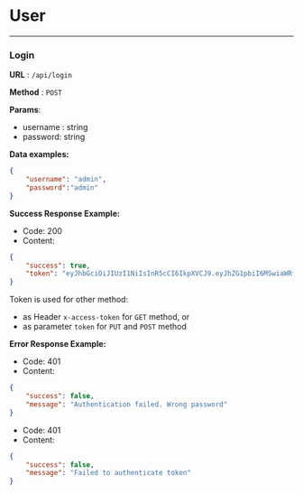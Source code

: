 # User
-----

### Login
**URL** : `/api/login`

**Method** : `POST`

**Params**:
- username : string
- password: string

**Data examples:**
```json
{
    "username": "admin",
    "password":"admin"
}
```

**Success Response Example:**
- Code: 200
- Content:
```json
{
    "success": true,
    "token": "eyJhbGciOiJIUzI1NiIsInR5cCI6IkpXVCJ9.eyJhZG1pbiI6MSwiaWRfdXNlciI6MSwiaWF0IjoxNTEwMTM2MTM2LCJleHAiOjE1MTAxNTQxMzZ9.-FwZ35y8IC0MtABy3d5ciaCOTQYIKQlzI719atfYMiA"
}
```
Token is used for other method:
- as Header `x-access-token` for `GET` method, or 
- as parameter `token` for `PUT` and `POST` method

**Error Response Example:**
- Code: 401
- Content:
```json
{
    "success": false,
    "message": "Authentication failed. Wrong password"
}
```

- Code: 401
- Content:
```json
{
    "success": false, 
	"message": "Failed to authenticate token"
}
```